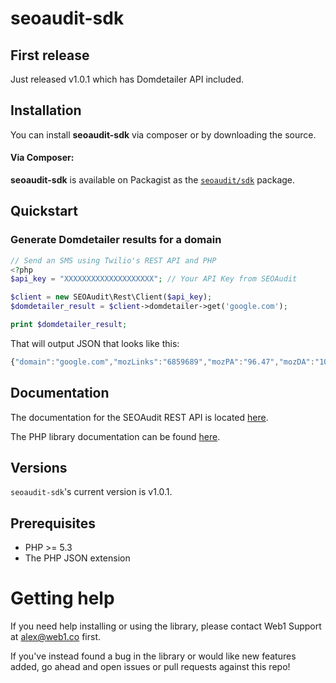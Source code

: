 # seoaudit-sdk

## First release

Just released v1.0.1 which has Domdetailer API included.

## Installation

You can install **seoaudit-sdk** via composer or by downloading the source.

#### Via Composer:

**seoaudit-sdk** is available on Packagist as the
[`seoaudit/sdk`](http://packagist.org/packages/seoaudit/sdk) package.

## Quickstart

### Generate Domdetailer results for a domain

```php
// Send an SMS using Twilio's REST API and PHP
<?php
$api_key = "XXXXXXXXXXXXXXXXXXXX"; // Your API Key from SEOAudit

$client = new SEOAudit\Rest\Client($api_key);
$domdetailer_result = $client->domdetailer->get('google.com');

print $domdetailer_result;
```

That will output JSON that looks like this:

```javascript
{"domain":"google.com","mozLinks":"6859689","mozPA":"96.47","mozDA":"100","mozRank":"9.46","mozTrust":"9.33","mozSpam":"1","majesticStatReturned":"root","FB_comments":0,"FB_shares":44737849,"google_plus_one":0,"pinterest_pins":11278,"linkedin":5434,"majesticLinks":39102397978,"majesticRefDomains":18815934,"majesticRefEDU":285809230,"majesticRefGov":150016067,"majesticRefSubnets":426424,"majesticCF":100,"majesticTTF0Name":"Computers\/Internet\/Searching","majesticTTF0Value":93,"majesticTTF1Name":"Recreation\/Travel","majesticTTF1Value":91,"majesticTTF2Name":"Computers\/Internet\/On the Web","majesticTTF2Value":90,"majesticTF":99}
```

## Documentation

The documentation for the SEOAudit REST API is located [here][apidocs].

The PHP library documentation can be found [here][documentation].

## Versions

`seoaudit-sdk`'s current version is v1.0.1.

## Prerequisites

* PHP >= 5.3
* The PHP JSON extension

# Getting help

If you need help installing or using the library, please contact Web1 Support at alex@web1.co first. 

If you've instead found a bug in the library or would like new features added, go ahead and open issues or pull requests against this repo!

[apidocs]: https://spotlightlink.here
[documentation]: https://spotlightlink.here
